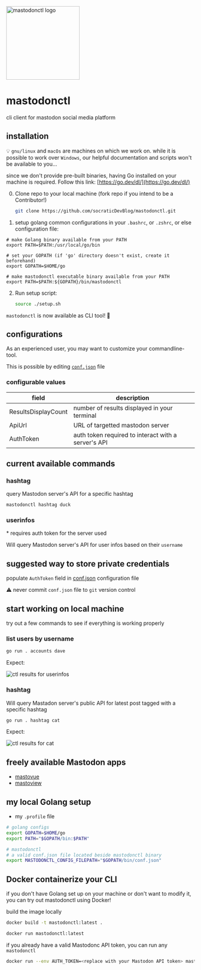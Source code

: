 <img src="img/mastodonctl.png" alt="mastodonctl logo" width="196" height="196"/>

# mastodonctl

cli client for mastodon social media platform

## installation

💡 `gnu/linux` and `macOs` are machines on which we work on. while it is
possible to work over `Windows`, our helpful documentation and scripts won't be
available to you...

since we don't provide pre-built binaries, having Go installed on your machine
is required. Follow this link: [https://go.dev/dl/](https://go.dev/dl/)

0. Clone repo to your local machine (fork repo if you intend to be a Contributor!)

   ```bash
   git clone https://github.com/socraticDevBlog/mastodonctl.git
   ```

1. setup golang common configurations in your `.bashrc`, or `.zshrc`, or else configuration file:

```
# make Golang binary available from your PATH
export PATH=$PATH:/usr/local/go/bin

# set your GOPATH (if 'go' directory doesn't exist, create it beforehand)
export GOPATH=$HOME/go

# make mastodonctl executable binary available from your PATH
export PATH=$PATH:${GOPATH}/bin/mastodonctl
```

2. Run setup script:
   ```bash
   source ./setup.sh
   ```

`mastodonctl` is now available as CLI tool! 🚀

## configurations

As an experienced user, you may want to customize your commandline-tool.

This is possible by editing [`conf.json`](conf.json) file

### configurable values

| field               | description                                         |
| ------------------- | --------------------------------------------------- |
| ResultsDisplayCount | number of results displayed in your terminal        |
| ApiUrl              | URL of targetted mastodon server                    |
| AuthToken           | auth token required to interact with a server's API |

## current available commands

### hashtag

query Mastodon server's API for a specific hashtag

```bash
mastodonctl hashtag duck
```

### userinfos

\* requires auth token for the server used

Will query Mastodon server's API for user infos based on their `username`

## suggested way to store private credentials

populate `AuthToken` field in [conf.json](conf.json) configuration file

⚠️ never commit `conf.json` file to `git` version control

## start working on local machine

try out a few commands to see if everything is working properly

### list users by username

```bash
go run . accounts dave
```

Expect:

<img src="img/userinfos.PNG" alt="ctl results for userinfos"/>

### hashtag

Will query Mastadon server's public API for latest post tagged with a specific hashtag

```bash
go run . hashtag cat
```

Expect:

<img src="img/tablemastodon.png" alt="ctl results for cat"/>

## freely available Mastodon apps

- [mastovue](https://mastovue.glitch.me/#/vis.social/federated/duck)
- [mastoview](http://www.unmung.com/mastoview)

## my local Golang setup

- my `.profile` file

```bash
# golang configs
export GOPATH=$HOME/go
export PATH="$GOPATH/bin:$PATH"

# mastodonctl
# a valid conf.json file located beside mastodonctl binary
export MASTODONCTL_CONFIG_FILEPATH="$GOPATH/bin/conf.json"
```

## Docker containerize your CLI

if you don't have Golang set up on your machine or don't want to modify it, you can try
out mastodonctl using Docker!

build the image locally

```bash
docker build -t mastodonctl:latest .

docker run mastodonctl:latest
```

if you already have a valid Mastodonc API token, you can run any `mastodonctl`

```bash
docker run --env AUTH_TOKEN=<replace with your Mastodon API token> mastodonctl:latest accounts gargron
```
